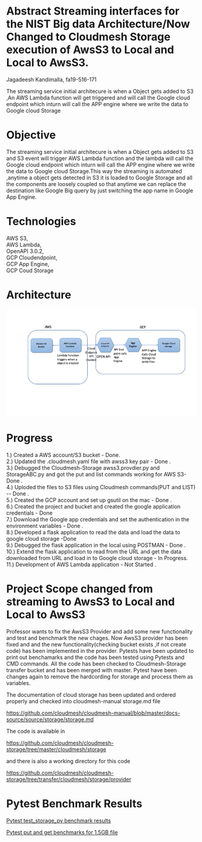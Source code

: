 # Abstract Streaming interfaces for the NIST Big data Architecture/Now Changed to Cloudmesh Storage execution of AwsS3 to Local and Local to AwsS3.

Jagadeesh Kandimalla, fa19-516-171 

The streaming service initial architecure is when a Object gets added to S3 ,An AWS Lambda function will get triggered and will call the Google cloud endpoint which inturn will call the APP engine where we write the data to Google cloud Storage


# Objective

The streaming service initial architecure is when a Object gets added to S3 and S3 event will trigger AWS Lambda function and the lambda will call the Google cloud endpoint which inturn will call the APP engine where we write the data to Google cloud Storage.This way the streaming is automated ,anytime a object gets detected in S3 it is loaded to Google Storage and all the components are loosely coupled so that anytime we can replace the destination like Google Big query by just switching the app name in Google App Engine.


# Technologies

AWS S3,<br/>
AWS Lambda,<br/>
OpenAPI 3.0.2,<br/>
GCP Cloudendpoint,<br/>
GCP App Engine,<br/>
GCP Coud Storage

# Architecture

![architecture](images/architecuture-171.png)

# Progress
1.) Created a AWS account/S3 bucket - Done.  
2.) Updated the .cloudmesh.yaml file with awss3 key pair - Done   .  
3.) Debugged the Cloudmesh-Storage awss3.provdier.py and StorageABC.py and got the put and list commands working for AWS S3- Done .    
4.) Uploded the files to S3 files using Cloudmesh commands(PUT and LIST) -- Done .     
5.) Created the GCP account and set up gsutil on the mac - Done .  
6.) Created the project and bucket and created the google application credentials - Done   
7.) Download the Google app credentials and set the authentication in the environment variables - Done .   
8.) Developed a flask application to read the data and load the data to google cloud storage -Done       
9.) Debugged the flask application in the local using POSTMAN - Done .   
10.) Extend the flask application to read from the URL and get the data downloaded from URL and load in to Google cloud storage - In Progress.<br/>
11.) Development of AWS Lambda application - Not Started . 

# Project Scope changed from streaming to AwsS3 to Local and Local to AwsS3

Professor wants to fix the AwsS3 Provider and add some new functionality and test and benchmark the new chages.
Now AwsS3 provider has been fixed and and the new functionality(checking bucket exists ,if not create code) has been implemented in the provider.
Pytests have been updated to print out benchamarks and the code has been tested using Pytests and CMD commands.
All the code has been checked to Cloudmesh-Storage transfer bucket and has been merged with master.
Pytest have been changes again to remove the hardcording for storage and process them as variables.

The documentation of cloud storage has been updated and ordered properly and checked into cloudmesh-manual storage.md file

https://github.com/cloudmesh/cloudmesh-manual/blob/master/docs-source/source/storage/storage.md

The code is available in 

https://github.com/cloudmesh/cloudmesh-storage/tree/master/cloudmesh/storage

and there is also a working directory for this code

https://github.com/cloudmesh/cloudmesh-storage/tree/transfer/cloudmesh/storage/provider


# Pytest Benchmark Results

[Pytest test_storage_py benchmark results](../project/awss3storagebenchmarks.txt)

[Pytest put and get benchmarks for 1.5GB file](../project/cloud-awss3-fa19-171.txt)





